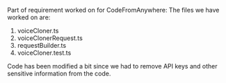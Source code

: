 Part of requirement worked on for CodeFromAnywhere:
The files we have worked on are:
1. voiceCloner.ts
2. voiceClonerRequest.ts
3. requestBuilder.ts
4. voiceCloner.test.ts

Code has been modified a bit since we had to remove API keys and other sensitive information from the code.